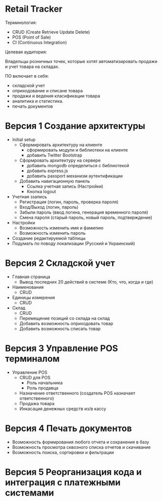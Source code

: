 Retail Tracker
=============

Терминология:

- CRUD (Create Retrieve Update Delete)
- POS (Point of Sale)
- CI (Continuous Integration)

Целевая аудитория:

Владельцы розничных точек, которые хотят автоматизировать продажи и учет товара на складах. 

ПО включает в себя:

- складской учет
- оприходование и списане товара
- продажи и ведения класификации товара
- аналитика и статистика.
- печать документов

# Версия 1 Создание архитектуры

- Initial setup
  - Сформировать архитектуру на клиенте
    - сформировать модули и библиотеки на клиенте
    - добавить Twitter Bootstrap
  - Сформровать архитектуру на сервере
    - добавить mongodb определиться с библиотекой
    - добавить express.js 
    - добавить passport механизм аутентификации
  - Добавить навигационную панель
    - Ссылка учетная запись (Настройки)
    - Кнопка logout
- Учетная ззапись 
  - Регистрация (логин, пароль, проверка пароля) 
  - Вход/Выход (логин, пароль)
  - Забыли пароль (ввод логина, генерация временного пароля)
  - Смена пароля (старый пароль, новый пароль, подтверждение)
- Настройки
  - Возможность изменить имя и фамилию
  - Возможность изменить пароль
- Создание редактируемой таблицы
- Подумать по поводу локализации (Русский и Украинский)

# Версия 2 Складской учет

- Главная страница
  - Вывод последних 20 действий в системе (Кто, что, когда и где)
- Наименования
  - CRUD
- Единицы измерения
  - CRUD
- Склад
  - CRUD
  - Перемещение позиций со склада на склад
  - Добавить возможность оприходовать товар
  - Добавить возможность списать товар

# Версия 3 Управление POS терминалом

- Управление POS
  - CRUD для POS
    - Роль начальника
    - Роль продавца
  - Назначение ответственного (создатель POS назначает ответственного)
  - Продажа товара
  - Инкасация денежных средств из/в кассу
  
# Версия 4 Печать документов

- Возможность формирования любого отчета и сохранения в базу
- Возможность просмотра сквозного списка отчетов и скачивание
- Возможность поиска, сортировки и фильтрации

# Версия 5 Реорганизация кода и интеграция с платежными системами

















